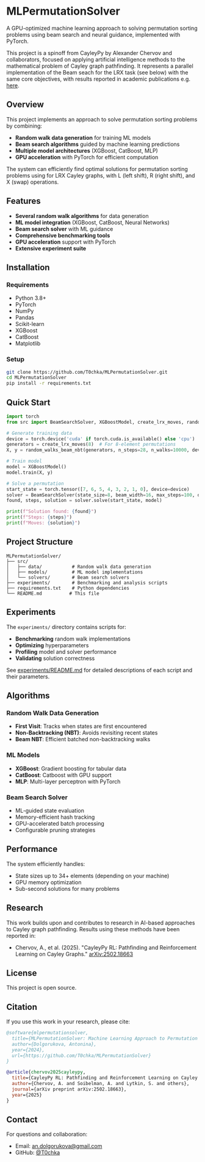 # MLPermutationSolver

A GPU-optimized machine learning approach to solving permutation sorting problems using beam search and neural guidance, implemented with PyTorch.

This project is a spinoff from CayleyPy by Alexander Chervov and collaborators, focused on applying artificial intelligence methods to the mathematical problem of Cayley graph pathfinding. It represents a parallel implementation of the Beam seach for the LRX task (see below) with the same core objectives, with results reported in academic publications e.g. [here](https://arxiv.org/abs/2502.18663).

## Overview

This project implements an approach to solve permutation sorting problems by combining:
- **Random walk data generation** for training ML models
- **Beam search algorithms** guided by machine learning predictions
- **Multiple model architectures** (XGBoost, CatBoost, MLP)
- **GPU acceleration** with PyTorch for efficient computation

The system can efficiently find optimal solutions for permutation sorting problems using for LRX Cayley graphs, with L (left shift), R (right shift), and X (swap) operations.

## Features

- **Several random walk algorithms** for data generation
- **ML model integration** (XGBoost, CatBoost, Neural Networks)
- **Beam search solver** with ML guidance
- **Comprehensive benchmarking tools**
- **GPU acceleration** support with PyTorch
- **Extensive experiment suite**

## Installation

### Requirements
- Python 3.8+
- PyTorch
- NumPy
- Pandas
- Scikit-learn
- XGBoost
- CatBoost
- Matplotlib

### Setup
```bash
git clone https://github.com/T0chka/MLPermutationSolver.git
cd MLPermutationSolver
pip install -r requirements.txt
```

## Quick Start

```python
import torch
from src import BeamSearchSolver, XGBoostModel, create_lrx_moves, random_walks_beam_nbt

# Generate training data
device = torch.device('cuda' if torch.cuda.is_available() else 'cpu')
generators = create_lrx_moves(8)  # For 8-element permutations
X, y = random_walks_beam_nbt(generators, n_steps=28, n_walks=10000, device=device)

# Train model
model = XGBoostModel()
model.train(X, y)

# Solve a permutation
start_state = torch.tensor([7, 6, 5, 4, 3, 2, 1, 0], device=device)
solver = BeamSearchSolver(state_size=8, beam_width=16, max_steps=100, device=device)
found, steps, solution = solver.solve(start_state, model)

print(f"Solution found: {found}")
print(f"Steps: {steps}")
print(f"Moves: {solution}")
```

## Project Structure

```
MLPermutationSolver/
├── src/
│   ├── data/           # Random walk data generation
│   ├── models/         # ML model implementations  
│   └── solvers/        # Beam search solvers
├── experiments/        # Benchmarking and analysis scripts
├── requirements.txt    # Python dependencies
└── README.md          # This file
```

## Experiments

The `experiments/` directory contains scripts for:

- **Benchmarking** random walk implementations
- **Optimizing** hyperparameters  
- **Profiling** model and solver performance
- **Validating** solution correctness

See [experiments/README.md](experiments/README.md) for detailed descriptions of each script and their parameters.

## Algorithms

### Random Walk Data Generation
- **First Visit**: Tracks when states are first encountered
- **Non-Backtracking (NBT)**: Avoids revisiting recent states
- **Beam NBT**: Efficient batched non-backtracking walks

### ML Models
- **XGBoost**: Gradient boosting for tabular data
- **CatBoost**: Catboost with GPU support
- **MLP**: Multi-layer perceptron with PyTorch

### Beam Search Solver
- ML-guided state evaluation
- Memory-efficient hash tracking
- GPU-accelerated batch processing
- Configurable pruning strategies

## Performance

The system efficiently handles:
- State sizes up to 34+ elements (depending on your machine)
- GPU memory optimization
- Sub-second solutions for many problems

## Research

This work builds upon and contributes to research in AI-based approaches to Cayley graph pathfinding. Results using these methods have been reported in:

- Chervov, A., et al. (2025). "CayleyPy RL: Pathfinding and Reinforcement Learning on Cayley Graphs." [arXiv:2502.18663](https://arxiv.org/abs/2502.18663)

## License

This project is open source.

## Citation

If you use this work in your research, please cite:

```bibtex
@software{mlpermutationsolver,
  title={MLPermutationSolver: Machine Learning Approach to Permutation Sorting},
  author={Dolgorukova, Antonina},
  year={2024},
  url={https://github.com/T0chka/MLPermutationSolver}
}

@article{chervov2025cayleypy,
  title={CayleyPy RL: Pathfinding and Reinforcement Learning on Cayley Graphs},
  author={Chervov, A. and Soibelman, A. and Lytkin, S. and others},
  journal={arXiv preprint arXiv:2502.18663},
  year={2025}
}
```

## Contact

For questions and collaboration:
- Email: an.dolgorukova@gmail.com
- GitHub: [@T0chka](https://github.com/T0chka) 